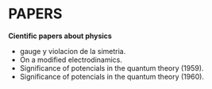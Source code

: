 # PAPERS

**Cientific papers about physics**

+ gauge y violacion de la simetria.  
+ On a modified electrodinamics.
+ Significance of potencials in the quantum theory (1959).
+ Significance of potencials in the quantum theory (1960).

